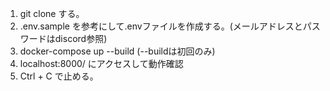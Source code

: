 1. git clone する。
2. .env.sample を参考にして.envファイルを作成する。(メールアドレスとパスワードはdiscord参照)
3. docker-compose up --build  (--buildは初回のみ)
4. localhost:8000/ にアクセスして動作確認
5. Ctrl + C で止める。